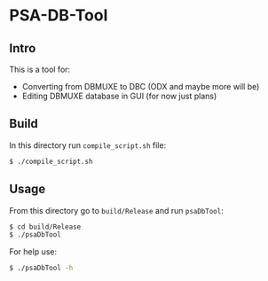 # PSA-DB-Tool

## Intro

This is a tool for:
* Converting from DBMUXE to DBC (ODX and maybe more will be)
* Editing DBMUXE database in GUI (for now just plans)

## Build

In this directory run `compile_script.sh` file:

```sh
$ ./compile_script.sh
```

## Usage
From this directory go to `build/Release` and run `psaDbTool`:

```sh
$ cd build/Release
$ ./psaDbTool
```

For help use:
```sh
$ ./psaDbTool -h
```
